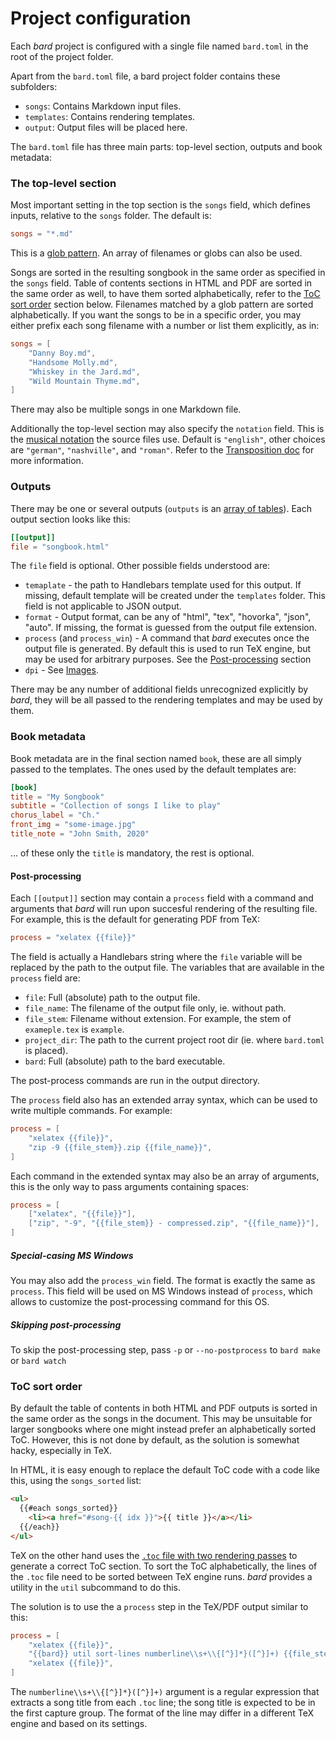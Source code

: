 # Project configuration

Each _bard_ project is configured with a single file named `bard.toml` in the root of the project folder.

Apart from the `bard.toml` file, a bard project folder contains these subfolders:
 - `songs`: Contains Markdown input files.
 - `templates`: Contains rendering templates.
 - `output`: Output files will be placed here.

The `bard.toml` file has three main parts: top-level section, outputs and book metadata:

### The top-level section

Most important setting in the top section is the `songs` field, which defines inputs, relative to the `songs` folder. The default is:

```toml
songs = "*.md"
```

This is a [glob pattern](https://en.wikipedia.org/wiki/Glob_(programming)). 
An array of filenames or globs can also be used.

Songs are sorted in the resulting songbook in the same order as specified in the `songs` field.
Table of contents sections in HTML and PDF are sorted in the same order as well, to have them sorted
alphabetically, refer to the [ToC sort order](#toc-sort-order) section below.
Filenames matched by a glob pattern are sorted alphabetically. If you want the songs to be in a specific order,
you may either prefix each song filename with a number or list them explicitly, as in:

```toml
songs = [
    "Danny Boy.md",
    "Handsome Molly.md",
    "Whiskey in the Jard.md",
    "Wild Mountain Thyme.md",
]
```

There may also be multiple songs in one Markdown file.

Additionally the top-level section may also specify the `notation` field.
This is the [musical notation](https://en.wikipedia.org/wiki/Musical_note#12-tone_chromatic_scale) the source files use.
Default is `"english"`, other choices are `"german"`, `"nashville"`, and `"roman"`. Refer to the [Transposition doc](./transposition.md) for more information.

### Outputs

There may be one or several outputs (`outputs` is an [array of tables](https://github.com/toml-lang/toml#array-of-tables)).
Each output section looks like this:

```toml
[[output]]
file = "songbook.html"
```
The `file` field is optional. Other possible fields understood are:
  - `temaplate` - the path to Handlebars template used for this output. If missing, default template will be created
    under the `templates` folder. This field is not applicable to JSON output.
  - `format` - Output format, can be any of "html", "tex", "hovorka", "json", "auto". If missing, the format is
    guessed from the output file extension.
  - `process` (and `process_win`) - A command that _bard_ executes once the output file is generated.
    By default this is used to run TeX engine, but may be used for arbitrary purposes. See the [Post-processing](#post-processing) section
  - `dpi` - See [Images](./markdown.md#images).

There may be any number of additional fields unrecognized explicitly by _bard_, they will be all passed
to the rendering templates and may be used by them.


### Book metadata

Book metadata are in the final section named `book`, these are all simply passed to the templates.
The ones used by the default templates are:

```toml
[book]
title = "My Songbook"
subtitle = "Collection of songs I like to play"
chorus_label = "Ch."
front_img = "some-image.jpg"
title_note = "John Smith, 2020"
```

... of these only the `title` is mandatory, the rest is optional.

#### Post-processing

Each `[[output]]` section may contain a `process` field with a command and arguments that _bard_ will
run upon succesful rendering of the resulting file.
For example, this is the default for generating PDF from TeX:

```toml
process = "xelatex {{file}}"
```

The field is actually a Handlebars string where the `file` variable will be replaced by the path to the output file.
The variables that are available in the `process` field are:

- `file`: Full (absolute) path to the output file.
- `file_name`: The filename of the output file only, ie. without path.
- `file_stem`: Filename without extension. For example, the stem of `exameple.tex` is `example`.
- `project_dir`: The path to the current project root dir (ie. where `bard.toml` is placed).
- `bard`: Full (absolute) path to the bard executable.

The post-process commands are run in the output directory.

The `process` field also has an extended array syntax, which can be used to write multiple commands.
For example:

```toml
process = [
    "xelatex {{file}}",
    "zip -9 {{file_stem}}.zip {{file_name}}",
]
```

Each command in the extended syntax may also be an array of arguments, this is the only way to pass arguments containing spaces:

```toml
process = [
    ["xelatex", "{{file}}"],
    ["zip", "-9", "{{file_stem}} - compressed.zip", "{{file_name}}"],
]
```

##### Special-casing MS Windows

You may also add the `process_win` field. The format is exactly the same as `process`.
This field will be used on MS Windows instead of `process`, which allows to customize the post-processing command for this OS.

##### Skipping post-processing

To skip the post-processing step, pass `-p` or `--no-postprocess` to `bard make` or `bard watch`

### ToC sort order

By default the table of contents in both HTML and PDF outputs is sorted in the same order
as the songs in the document. This may be unsuitable for larger songbooks where one might instead prefer
an alphabetically sorted ToC. However, this is not done by default, as the solution is somewhat hacky, especially in TeX.

In HTML, it is easy enough to replace the default ToC code with a code like this, using the `songs_sorted` list:
```html
<ul>
  {{#each songs_sorted}}
    <li><a href="#song-{{ idx }}">{{ title }}</a></li>
  {{/each}}
</ul>
```

TeX on the other hand uses the [`.toc` file with two rendering passes](https://tex.stackexchange.com/questions/186674/why-is-the-toc-file-created-at-end-document) to generate a correct ToC section.
To sort the ToC alphabetically, the lines of the `.toc` file need to be sorted between TeX engine runs.
_bard_ provides a utility in the `util` subcommand to do this.

The solution is to use the a `process` step in the TeX/PDF output similar to this:
```toml
process = [
    "xelatex {{file}}",
    "{{bard}} util sort-lines numberline\\s+\\{[^}]*}([^}]+) {{file_stem}}.toc",
    "xelatex {{file}}",
]
```
The `numberline\\s+\\{[^}]*}([^}]+)` argument is a regular expression that extracts a song title from each
`.toc` line; the song title is expected to be in the first capture group.
The format of the line may differ in a different TeX engine and based on its settings.
